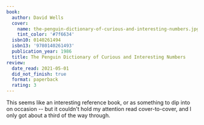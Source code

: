 ```yaml
---
book:
  author: David Wells
  cover:
    name: the-penguin-dictionary-of-curious-and-interesting-numbers.jpg
    tint_color: '#7f6634'
  isbn10: 0140261494
  isbn13: '9780140261493'
  publication_year: 1986
  title: The Penguin Dictionary of Curious and Interesting Numbers
review:
  date_read: 2021-05-01
  did_not_finish: true
  format: paperback
  rating: 3
---
```


This seems like an interesting reference book, or as something to dip into on occasion -- but it couldn't hold my attention read cover-to-cover, and I only got about a third of the way through.